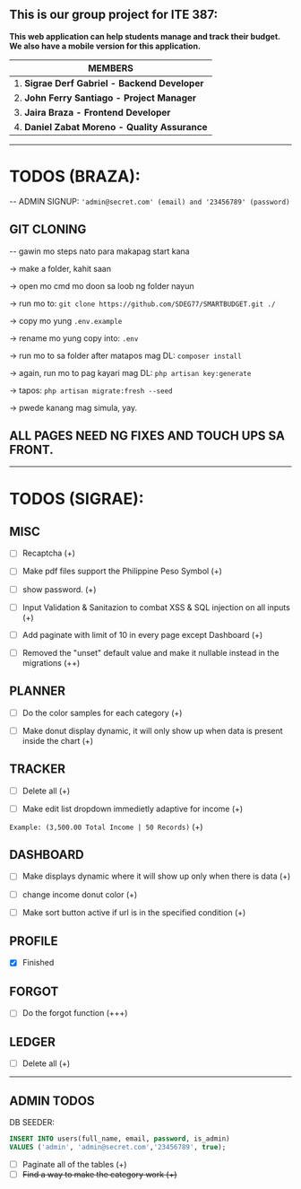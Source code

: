 ## **This is our group project for ITE 387:**

**This web application can help students manage and track their budget. We also have a mobile version for this application.** 

|                     MEMBERS                    |
|------------------------------------------------|
|1. **Sigrae Derf Gabriel - Backend Developer**  |
|2. **John Ferry Santiago - Project Manager**    |
|3. **Jaira Braza - Frontend Developer**         |
|4. **Daniel Zabat Moreno - Quality Assurance**  |

---

# TODOS (BRAZA):
-- ADMIN SIGNUP: ```'admin@secret.com' (email) and '23456789' (password)```

## GIT CLONING
-- gawin mo steps nato para makapag start kana

-> make a folder, kahit saan

-> open mo cmd mo doon sa loob ng folder nayun

-> run mo to: 
```git clone https://github.com/SDEG77/SMARTBUDGET.git ./```

-> copy mo yung ```.env.example```

-> rename mo yung copy into: ```.env```

-> run mo to sa folder after matapos mag DL: ```composer install```

-> again, run mo to pag kayari mag DL: 
```php artisan key:generate```

-> tapos: 
```php artisan migrate:fresh --seed```

-> pwede kanang mag simula, yay.

## ALL PAGES NEED NG FIXES AND TOUCH UPS SA FRONT. 

---

# TODOS (SIGRAE):

## MISC
- [ ]  Recaptcha (+)

- [ ] Make pdf files support the Philippine Peso Symbol (+)

- [ ] show password. (+)

- [ ] Input Validation & Sanitazion to combat XSS & SQL injection on all inputs (+)

- [ ] Add paginate with limit of 10 in every page except Dashboard (+)

- [ ] Removed the "unset" default value and make it nullable instead in the migrations (++)

## PLANNER
- [ ] Do the color samples for each category (+)

- [ ] Make donut display dynamic, it will only show up when data is present inside the chart (+)

## TRACKER
- [ ] Delete all (+)

- [ ] Make edit list dropdown immedietly adaptive for income (+)
  
```Example: (3,500.00 Total Income | 50 Records)``` (+)

## DASHBOARD 
- [ ] Make displays dynamic where it will show up only when there is data (+)

- [ ] change income donut color (+)

- [ ] Make sort button active if url is in the specified condition (+)

## PROFILE 
- [x] Finished
<!-- -- Finished all todos yah00! -->

## FORGOT
- [ ] Do the forgot function (+++)

## LEDGER 
- [ ] Delete all (+)

---

## ADMIN TODOS
DB SEEDER:
```sql
INSERT INTO users(full_name, email, password, is_admin) 
VALUES ('admin', 'admin@secret.com','23456789', true);
```

- [ ] Paginate all of the tables (+)
- [ ] ~~Find a way to make the category work (+)~~
